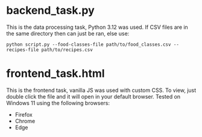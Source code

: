 # backend_task.py

This is the data processing task, Python 3.12 was used.
If CSV files are in the same directory then can just be ran, else use:

```
python script.py --food-classes-file path/to/food_classes.csv --recipes-file path/to/recipes.csv
```


# frontend_task.html

This is the frontend task, vanilla JS was used with custom CSS. To view, just double click the file and it will open in your default browser.
Tested on Windows 11 using the following browsers:
- Firefox
- Chrome
- Edge
